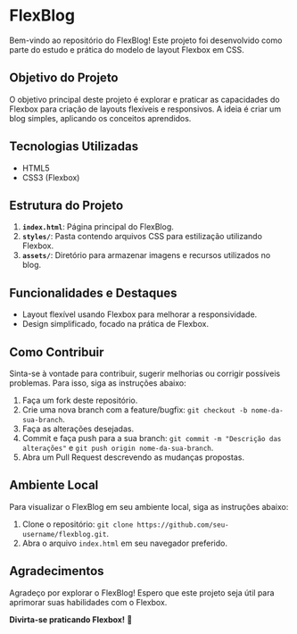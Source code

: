 # FlexBlog

Bem-vindo ao repositório do FlexBlog! Este projeto foi desenvolvido como parte do estudo e prática do modelo de layout Flexbox em CSS.

## Objetivo do Projeto

O objetivo principal deste projeto é explorar e praticar as capacidades do Flexbox para criação de layouts flexíveis e responsivos. A ideia é criar um blog simples, aplicando os conceitos aprendidos.

## Tecnologias Utilizadas

- HTML5
- CSS3 (Flexbox)

## Estrutura do Projeto

1. **`index.html`**: Página principal do FlexBlog.
2. **`styles/`**: Pasta contendo arquivos CSS para estilização utilizando Flexbox.
3. **`assets/`**: Diretório para armazenar imagens e recursos utilizados no blog.

## Funcionalidades e Destaques

- Layout flexível usando Flexbox para melhorar a responsividade.
- Design simplificado, focado na prática de Flexbox.

## Como Contribuir

Sinta-se à vontade para contribuir, sugerir melhorias ou corrigir possíveis problemas. Para isso, siga as instruções abaixo:

1. Faça um fork deste repositório.
2. Crie uma nova branch com a feature/bugfix: `git checkout -b nome-da-sua-branch`.
3. Faça as alterações desejadas.
4. Commit e faça push para a sua branch: `git commit -m "Descrição das alterações"` e `git push origin nome-da-sua-branch`.
5. Abra um Pull Request descrevendo as mudanças propostas.

## Ambiente Local

Para visualizar o FlexBlog em seu ambiente local, siga as instruções abaixo:

1. Clone o repositório: `git clone https://github.com/seu-username/flexblog.git`.
2. Abra o arquivo `index.html` em seu navegador preferido.

## Agradecimentos

Agradeço por explorar o FlexBlog! Espero que este projeto seja útil para aprimorar suas habilidades com o Flexbox.

**Divirta-se praticando Flexbox!** 🚀
